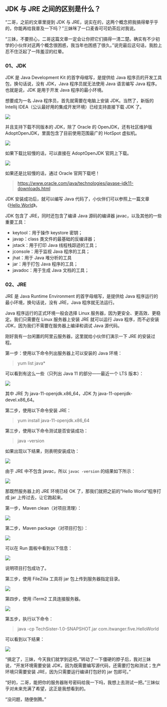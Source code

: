 ## JDK 与 JRE 之间的区别是什么？

“二哥，之前的文章里提到 JDK 与 JRE，说实在的，这两个概念把我搞得晕乎乎的，你能再给我普及一下吗？”三妹咪了一口麦香可可奶茶后对我说。

“三妹，不要担心，二哥这篇文章一定会让你把它们搞得一清二楚。确实有不少初学的小伙伴对这两个概念很困惑，我当年也困惑了很久。”说完最后这句话，我脸上忍不住泛起了一阵羞涩的红晕。

### 01、JDK

JDK 是 Java Development Kit 的首字母缩写，是提供给 Java 程序员的开发工具包，换句话说，没有 JDK，Java 程序员就无法使用 Java 语言编写 Java 程序。也就是说，JDK 是用于开发 Java 程序的最小环境。

想要成为一名 Java 程序员，首先就需要在电脑上安装 JDK。当然了，新版的 Intellij IDEA（公认最好用的集成开发环境）已经支持直接下载 JDK 了。

![](https://cdn.jsdelivr.net/gh/itwanger/toBeBetterJavaer/images/overview/six-01.png)

并且支持下载不同版本的 JDK，除了 Oracle 的 OpenJDK，还有社区维护版 AdoptOpenJDK，里面包含了目前使用范围最广的 HotSpot 虚拟机。

![](https://cdn.jsdelivr.net/gh/itwanger/toBeBetterJavaer/images/overview/six-02.png)

如果下载比较慢的话，可以直接在 AdoptOpenJDK 官网上下载。

![](https://cdn.jsdelivr.net/gh/itwanger/toBeBetterJavaer/images/overview/six-03.png)

如果还是比较慢的话，通过 Oracle 官网下载吧！

>https://www.oracle.com/java/technologies/javase-jdk11-downloads.html


JDK 安装成功后，就可以编写 Java 代码了，小伙伴们可以参照上一篇文章《[Hello World](https://mp.weixin.qq.com/s/GYDFndO0Q1Nqzcc_Te61gw)》。

JDK 包含了 JRE，同时还包含了编译 Java 源码的编译器 javac，以及其他的一些重要工具：

- keytool：用于操作 keystore 密钥；
- javap：class 类文件的最基础的反编译器；
- jstack：用于打印 Java 线程栈踪迹的工具；
- jconsole：用于监视 Java 程序的工具；
- jhat：用于 Java 堆分析的工具
- jar：用于打包 Java 程序的工具；
- javadoc：用于生成 Java 文档的工具；

### 02、JRE

JRE 是 Java Runtime Environment 的首字母缩写，是提供给 Java 程序运行的最小环境，换句话说，没有 JRE，Java 程序就无法运行。

Java 程序运行的正式环境一般会选择 Linux 服务器，因为更安全、更高效、更稳定。我们只需要在 Linux 服务器上安装 JRE 就可以运行 Java 程序，而不必安装 JDK，因为我们不需要在服务器上编译和调试 Java 源代码。

刚好我有一台闲置的阿里云服务器，这里就给小伙伴们演示一下 JRE 的安装过程。

第一步：使用以下命令列出服务器上可以安装的 Java 环境：

>yum list java*

可以看到有这么一些（只列出 Java 11 的部分——最近一个 LTS 版本）：

![](https://cdn.jsdelivr.net/gh/itwanger/toBeBetterJavaer/images/overview/six-04.png)

其中 JRE 为 java-11-openjdk.x86_64，JDK 为 java-11-openjdk-devel.x86_64。

第二步，使用以下命令安装 JRE：

>yum install java-11-openjdk.x86_64

第三步，使用以下命令测试是否安装成功：

>java -version

如果出现以下结果，则表明安装成功：

![](https://cdn.jsdelivr.net/gh/itwanger/toBeBetterJavaer/images/overview/six-05.png)

由于 JRE 中不包含 javac，所以 `javac -version` 的结果如下所示：

![](https://cdn.jsdelivr.net/gh/itwanger/toBeBetterJavaer/images/overview/six-06.png)

那既然服务器上的 JRE 环境已经 OK 了，那我们就把之前的“Hello World”程序打成 jar 上传过去，让它跑起来。

第一步，Maven clean（对项目清理）：

![](https://cdn.jsdelivr.net/gh/itwanger/toBeBetterJavaer/images/overview/six-07.png)

第二步，Maven package（对项目打包）：

![](https://cdn.jsdelivr.net/gh/itwanger/toBeBetterJavaer/images/overview/six-08.png)

可以在 Run 面板中看到以下信息：

![](https://cdn.jsdelivr.net/gh/itwanger/toBeBetterJavaer/images/overview/six-09.png)

说明项目打包成功了。

第三步，使用 FileZilla 工具将 jar 包上传到服务器指定目录。

![](https://cdn.jsdelivr.net/gh/itwanger/toBeBetterJavaer/images/overview/six-10.png)

第四步，使用 iTerm2 工具连接服务器。

![](https://cdn.jsdelivr.net/gh/itwanger/toBeBetterJavaer/images/overview/six-11.png)

第五步，执行以下命令：

>java -cp TechSister-1.0-SNAPSHOT.jar com.itwanger.five.HelloWorld

可以看到以下结果：

![](https://cdn.jsdelivr.net/gh/itwanger/toBeBetterJavaer/images/overview/six-12.png)

“搞定了，三妹，今天我们就学到这吧。”转动了一下僵硬的脖子后，我对三妹说，“开发环境需要安装 JDK，因为既需要编写源代码，还需要打包和测试；生产环境只需要安装 JRE，因为只需要运行编译打包好的 jar 包即可。”

“好的，二哥，能把你的服务器账号密码给我一下吗，我想上去测试一把。”三妹似乎对未来充满了希望，这正是我想看到的。

“没问题，随便倒腾。”